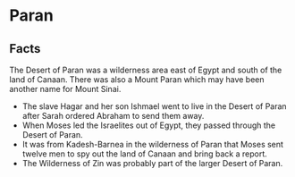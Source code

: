 # Paran

## Facts

The Desert of Paran was a wilderness area east of Egypt and south of the land of Canaan. There was also a Mount Paran which may have been another name for Mount Sinai.

* The slave Hagar and her son Ishmael went to live in the Desert of Paran after Sarah ordered Abraham to send them away.
* When Moses led the Israelites out of Egypt, they passed through the Desert of Paran.
* It was from Kadesh-Barnea in the wilderness of Paran that Moses sent twelve men to spy out the land of Canaan and bring back a report.
* The Wilderness of Zin was probably part of the larger Desert of Paran.